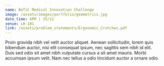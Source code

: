 ```yaml
---
name: BeTiC Medical Innovation Challenge
image: /assets/images/portfolio/geometrics.jpg
date_time: 6PM | 25/11 
venue: LH-101
link: /assets/problem_statements/Ergonomic_Crutches.pdf
---
```

Proin gravida nibh vel velit auctor aliquet. Aenean sollicitudin, lorem quis bibendum auctor, nisi elit consequat ipsum, nec sagittis sem nibh id elit. Duis sed odio sit amet nibh vulputate cursus a sit amet mauris. Morbi accumsan ipsum velit. Nam nec tellus a odio tincidunt auctor a ornare odio.

